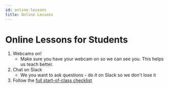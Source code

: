 ```yaml
---
id: online-lessons
title: Online Lessons
---
```


# Online Lessons for Students

1. Webcams on!
   * Make sure you have your webcam on so we can see you. This helps us teach better.
2. Chat on Slack
   * We you want to ask questions - do it on Slack so we don't lose it
3. Follow the [full start-of-class checklist](https://github.com/CodeYourFuture/DocsV2/tree/c60a0ca21c9ddb472e89d72ac437b17d13a84a8b/volunteers/online-start-of-class-checklists/README.md)

